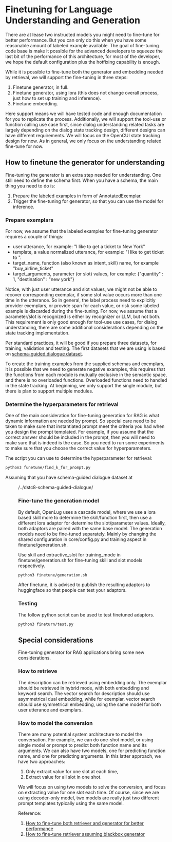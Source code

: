 # Finetuning for Language Understanding and Generation

There are at lease two instructed models you might need to fine-tune for better performance. But you can only
do this when you have some reasonable amount of labeled example available. The goal of fine-tuning code base
is make it possible for the advanced developers to squeeze the last bit of the performance of this architecture, 
for most of the developer, we hope the default configuration plus the hotfixing capability is enough.  

While it is possible to fine-tune both the generator and embedding needed by retrieval, we will support the 
fine-tuning in three steps:
1. Finetune generator, in full.
2. Finetune generator, using lora (this does not change overall process, just how to set up training and inference).
3. Finetune embedding.

Here support means we will have tested code and enough documentation for you to replicate the process. Additionally,
we will support the tool-use or function calling use case first, since dialog understanding related tasks are 
largely depending on the dialog state tracking design, different designs can have different requirements. We will
focus on the OpenCUI state tracking design for now. As in general, we only focus on the understanding related 
fine-tune for now. 

## How to finetune the generator for understanding

Fine-tuning the generator is an extra step needed for understanding. One still need to define the schema first. When
you have a schema, the main thing you need to do is: 
1. Prepare the labeled examples in form of AnnotatedExemplar.
2. Trigger the fine-tuning for generator, so that you can use the model for inference.

### Prepare exemplars
For now, we assume that the labeled examples for fine-tuning generator requires a couple of things:
- user utterance, for example: "I like to get a ticket to New York"
- template, a value normalized utterance, for example: "I like to get <quantity> ticket to <destination>".
- target_name, function (also known as intent, skill) name, for example "buy_airline_ticket"
- target_arguments, parameter (or slot) values, for example: {"quantity" : 1, "destination" : "new york"} 

Notice, with just user utterance and slot values, we might not be able to recover corresponding exemplar, if some
slot value occurs more than one time in the utterance. So in general, the label process need to explicitly provider
exemplars, or provide span for each value, or risk some labeled example is discarded during the fine-tuning. For now,
we assume that a parameter/slot is recognized is either by recognizer or LLM, but not both. This requirement is only 
good enough for tool-use use cases, for dialog understanding, there are some additional considerations depending on the
state tracking implementation.

Per standard practices, it will be good if you prepare three datasets, for training, validation and testing. The first
datasets that we are using is based on [schema-guided dialogue dataset](https://github.com/google-research-datasets/dstc8-schema-guided-dialogue).

To create the training examples from the supplied schemas and exemplars, it is possible that we need to generate
negative examples, this requires that the functions from each module is mutually exclusive in the semantic space,
and there is no overloaded functions. Overloaded functions need to handled in the state tracking. At beginning, we only
support the single module, but there is plan to support multiple modules.


### Determine the hyperparameters for retrieval
One of the main consideration for fine-tuning generation for RAG is what dynamic information are needed by prompt.
So special care need to be taken to make sure that instantiated prompt meet the criteria you had when you design the 
prompt templated. For example, if you assume that the correct answer should be included in the prompt, then you will
need to make sure that is indeed is the case. So you need to run some experiments to make sure that you choose the
correct value for hyperparameters.

The script you can use to determine the hyperparameter for retrieval:
```bash
python3 funetune/find_k_for_prompt.py 
```
Assuming that you have schema-guided dialogue dataset at <dir for lug>/../dstc8-schema-guided-dialogue/

### Fine-tune the generation model
By default, OpenLug uses a cascade model, where we use a lora based skill more to determine the skill/function 
first, then use a different lora adaptor for determine the slot/parameter values. Ideally, both adaptors are 
paired with the same base model. The generation models need to be fine-tuned separately. Mainly by changing the shared 
configuration in core/config.py and training aspect in finetune/generation.sh.  

Use skill and extractive_slot for training_mode in finetune/generation.sh for fine-tuning skill and slot models respectively.

```bash
python3 finetune/generation.sh
```

After finetune, it is advised to publish the resulting adaptors to huggingface so that people can test your adaptors.

### Testing
The follow python script can be used to test finetuned adaptors.
```bash
python3 fineturn/test.py 
```


## Special considerations
Fine-tuning generator for RAG applications bring some new considerations. 

### How to retrieve
The description can be retrieved using embedding only. The exemplar should be retrieved in hybrid mode, with both
embedding and  keyword search. The vector search for description should use asymmetrical dual embedding, while for 
exemplar, vector search should use symmetrical embedding, using the same model for both user utterance and exemplars.

### How to model the conversion
There are many potential system architecture to model the conversation. For example, we can do one-shot model, or using
single model or prompt to predict both function name and its arguments. We can also have two models, one for predicting
function name, and one for predicting arguments. In this latter approach, we have two approaches:
1. Only extract value for one slot at each time,
2. Extract value for all slot in one shot. 

We will focus on using two models to solve the conversion, and focus on extracting value for one slot each time. Of
course, since we are using decoder-only model, two models are really just two different prompt templates typically
using the same model. 


Reference:
1. [How to fine-tune both retriever and generator for better performance](https://arxiv.org/pdf/2310.01352.pdf)
2. [How to fine-tune retriever assuming blackbox generator](https://arxiv.org/pdf/2301.12652.pdf)

